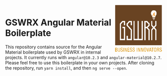 <img src="./readme-assets/logo.png" width="150" align="right">

# GSWRX Angular Material Boilerplate

This repository contains source for the Angular Material boilerplate used by GSWRX in internal projects. It currently runs with `angular@10.2.3` and `angular-material@10.2.7`. Please feel free to use this boilerplate in your own projects. After cloning the repository, run `yarn install`, and then `ng serve --open`.